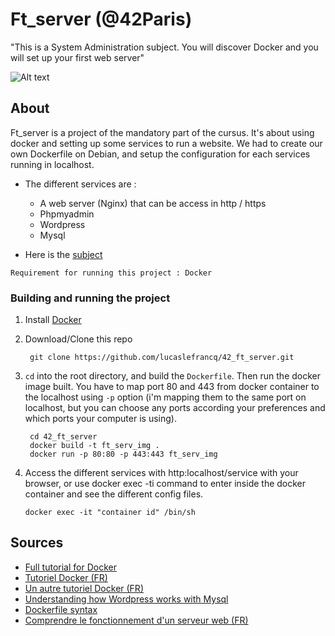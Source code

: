# Ft_server (@42Paris)

"This is a System Administration subject. You will discover Docker and you will set up your first web server"

![Alt text](https://github.com/lucaslefrancq/42_ft_server/blob/master/ft_server_example.png)

## About

Ft_server is a project of the mandatory part of the cursus.
It's about using docker and setting up some services to run a website.
We had to create our own Dockerfile on Debian, and setup the configuration for
each services running in localhost.

- The different services are :
    - A web server (Nginx) that can be access in http / https
	- Phpmyadmin
    - Wordpress
    - Mysql

- Here is the [subject][1]

`Requirement for running this project : Docker`

### Building and running the project

1. Install [Docker][2]

2. Download/Clone this repo

        git clone https://github.com/lucaslefrancq/42_ft_server.git

2. `cd` into the root directory, and build the `Dockerfile`. Then run the docker image built.
	You have to map port 80 and 443 from docker container to the localhost using `-p` option (i'm mapping them to the same port on localhost, but you can choose any ports according your preferences and which ports your computer is using).

        cd 42_ft_server
        docker build -t ft_serv_img .
		docker run -p 80:80 -p 443:443 ft_serv_img

3.  Access the different services with http:localhost/service with your browser, or use docker exec -ti
	command to enter inside the docker container and see the different config files.

        docker exec -it "container id" /bin/sh

## Sources

- [Full tutorial for Docker][3]
- [Tutoriel Docker (FR)][4]
- [Un autre tutoriel Docker (FR)][8]
- [Understanding how Wordpress works with Mysql][5]
- [Dockerfile syntax][6]
- [Comprendre le fonctionnement d'un serveur web (FR)][7]

[1]: https://github.com/lucaslefrancq/42_ft_server/blob/master/ft_server.en.subject.pdf
[2]: https://docs.docker.com/get-docker/
[3]: https://www.youtube.com/watch?v=jPdIRX6q4jA&list=PLy7NrYWoggjzfAHlUusx2wuDwfCrmJYcs&ab_channel=TechWorldwithNana
[4]: https://www.wanadev.fr/23-tuto-docker-comprendre-docker-partie1/
[5]: https://premium.wpmudev.org/blog/mysql-databases/
[6]: https://docs.docker.com/engine/reference/builder/
[7]: https://www.youtube.com/watch?v=msB9AvJ4bTM&ab_channel=Cookieconnect%C3%A9
[8]: https://devopssec.fr/article/differences-virtualisation-et-conteneurisation